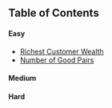 ## Table of Contents

#### Easy

- [Richest Customer Wealth](Easy/RichestCustomerWealth/RichestCustomerWealth)
- [Number of Good Pairs](Easy/NumberOfGoodPairs/NumberOfGoodPairs)

#### Medium



#### Hard
